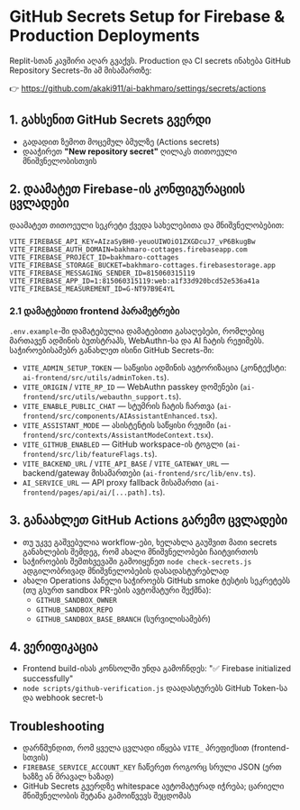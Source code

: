 
# GitHub Secrets Setup for Firebase & Production Deployments

Replit-სთან კავშირი აღარ გვაქვს. Production და CI secrets ინახება GitHub Repository Secrets-ში ამ მისამართზე:

👉 https://github.com/akaki911/ai-bakhmaro/settings/secrets/actions

## 1. გახსენით GitHub Secrets გვერდი
- გადადით ზემოთ მოცემულ ბმულზე (Actions secrets)
- დააჭირეთ **"New repository secret"** ღილაკს თითოეული მნიშვნელობისთვის

## 2. დაამატეთ Firebase-ის კონფიგურაციის ცვლადები
დაამატეთ თითოეული სეკრეტი ქვედა სახელებითა და მნიშვნელობებით:

```
VITE_FIREBASE_API_KEY=AIzaSyBH0-yeuoUIWOiO1ZXGDcuJ7_vP6BkugBw
VITE_FIREBASE_AUTH_DOMAIN=bakhmaro-cottages.firebaseapp.com
VITE_FIREBASE_PROJECT_ID=bakhmaro-cottages
VITE_FIREBASE_STORAGE_BUCKET=bakhmaro-cottages.firebasestorage.app
VITE_FIREBASE_MESSAGING_SENDER_ID=815060315119
VITE_FIREBASE_APP_ID=1:815060315119:web:a1f33d920bcd52e536a41a
VITE_FIREBASE_MEASUREMENT_ID=G-NT97B9E4YL
```

### 2.1 დამატებითი frontend პარამეტრები
`.env.example`-ში დამატებულია დამატებითი გასაღებები, რომლებიც მართავენ ადმინის ბუთსტრაპს, WebAuthn-სა და AI ჩატის რეჟიმებს. საჭიროებისამებრ განახლეთ ისინი GitHub Secrets-ში:

- `VITE_ADMIN_SETUP_TOKEN` — საწყისი ადმინის ავტორიზაცია (კონტექსტი: `ai-frontend/src/utils/adminToken.ts`).
- `VITE_ORIGIN` / `VITE_RP_ID` — WebAuthn passkey დომენები (`ai-frontend/src/utils/webauthn_support.ts`).
- `VITE_ENABLE_PUBLIC_CHAT` — სტუმრის ჩატის ჩართვა (`ai-frontend/src/components/AIAssistantEnhanced.tsx`).
- `VITE_ASSISTANT_MODE` — ასისტენტის საწყისი რეჟიმი (`ai-frontend/src/contexts/AssistantModeContext.tsx`).
- `VITE_GITHUB_ENABLED` — GitHub workspace-ის ტოგლი (`ai-frontend/src/lib/featureFlags.ts`).
- `VITE_BACKEND_URL` / `VITE_API_BASE` / `VITE_GATEWAY_URL` — backend/gateway მისამართები (`ai-frontend/src/lib/env.ts`).
- `AI_SERVICE_URL` — API proxy fallback მისამართი (`ai-frontend/pages/api/ai/[...path].ts`).

## 3. განაახლეთ GitHub Actions გარემო ცვლადები
- თუ უკვე გაშვებულია workflow-ები, ხელახლა გაუშვით მათი secrets განახლების შემდეგ, რომ ახალი მნიშვნელობები ჩაიტვირთოს
- საჭიროების შემთხვევაში გამოიყენეთ `node check-secrets.js` ადგილობრივად მნიშვნელობების დასადასტურებლად
- ახალი Operations პანელი საჭიროებს GitHub smoke ტესტის სეკრეტებს (თუ გსურთ sandbox PR-ების ავტომატური შექმნა):
  - `GITHUB_SANDBOX_OWNER`
  - `GITHUB_SANDBOX_REPO`
  - `GITHUB_SANDBOX_BASE_BRANCH` (სურვილისამებრ)

## 4. ვერიფიკაცია
- Frontend build-ისას კონსოლში უნდა გამოჩნდეს: "✅ Firebase initialized successfully"
- `node scripts/github-verification.js` დაადასტურებს GitHub Token-სა და webhook secret-ს

## Troubleshooting
- დარწმუნდით, რომ ყველა ცვლადი იწყება `VITE_` პრეფიქსით (frontend-სთვის)
- `FIREBASE_SERVICE_ACCOUNT_KEY` ჩაწერეთ როგორც სრული JSON (ერთ ხაზზე ან მრავალ ხაზად)
- GitHub Secrets გვერდზე whitespace ავტომატურად იჭრება; ცარიელი მნიშვნელობის შეტანა გამოიწვევს შეცდომას

